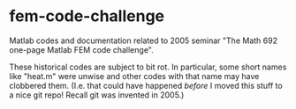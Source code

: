 fem-code-challenge
==================

Matlab codes and documentation related to 2005 seminar "The Math 692 one-page Matlab FEM code challenge".

These historical codes are subject to bit rot.  In particular, some short names like "heat.m" were unwise and other codes with that name may have clobbered them.  (I.e. that could have happened _before_ I moved this stuff to a nice git repo!  Recall git was invented in 2005.)

